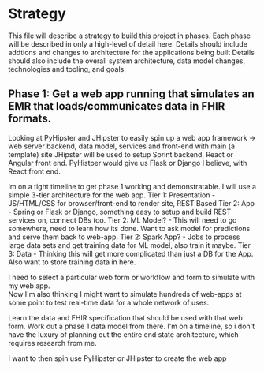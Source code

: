 # Strategy
This file will describe a strategy to build this project in phases.  Each phase will be described in only a high-level of detail here. 
Details should include addtions and changes to architecture for the applications being built
Details should also include the overall system architecture, data model changes, technologies and tooling, and goals.

## Phase 1:  Get a web app running that simulates an EMR that loads/communicates data in FHIR formats.

Looking at PyHipster and JHipster to easily spin up a web app framework ->  web server backend, data model, services and front-end with main (a template) site
JHipster will be used to setup Sprint backend, React or Angular front end.  PyHistper would give us Flask or Django I believe, with React front end.

Im on a tight timeline to get phase 1 working and demonstratable.  I will use a simple 3-tier architecture for the web app.
Tier 1: Presentation - JS/HTML/CSS for browser/front-end to render site, REST Based
Tier 2: App - Spring or Flask or Django, something easy to setup and build REST services on, connect DBs too.
Tier 2: ML Model? -  This will need to go somewhere, need to learn how its done.  Want to ask model for predictions and serve them back to web-app.
Tier 2: Spark App? - Jobs to process large data sets and get training data for ML model, also train it maybe.
Tier 3: Data -  Thinking this will get more complicated than just a DB for the App.  Also want to store training data in here.


I need to select a particular web form or workflow and form to simulate with my web app.  
Now I'm also thinking I might want to simulate hundreds of web-apps at some point to test real-time data for a whole network of uses.

Learn the data and FHIR specification that should be used with that web form.  Work out a phase 1 data model from there.
I'm on a timeline, so i don't have the luxury of planning out the entire end state architecture, which requires research from me.

I want to then spin use PyHipster or JHipster to create the web app 

